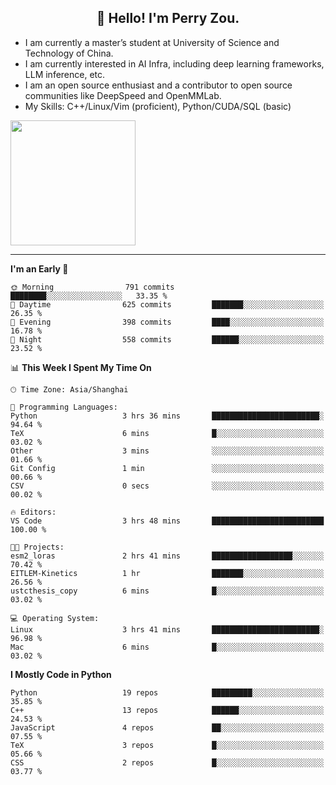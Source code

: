 <h2 align="center">👋 Hello! I'm Perry Zou.</h2>

- I am currently a master’s student at University of Science and Technology of China.
- I am currently interested in AI Infra, including deep learning frameworks, LLM inference, etc.
- I am an open source enthusiast and a contributor to open source communities like DeepSpeed and OpenMMLab.
- My Skills: C++/Linux/Vim (proficient), Python/CUDA/SQL (basic)

<img height=200 align="center" src="https://github-readme-stats.vercel.app/api?username=zonepg" />

-------

<!--START_SECTION:waka-->
**I'm an Early 🐤** 

```text
🌞 Morning                791 commits         ████████░░░░░░░░░░░░░░░░░   33.35 % 
🌆 Daytime                625 commits         ███████░░░░░░░░░░░░░░░░░░   26.35 % 
🌃 Evening                398 commits         ████░░░░░░░░░░░░░░░░░░░░░   16.78 % 
🌙 Night                  558 commits         ██████░░░░░░░░░░░░░░░░░░░   23.52 % 
```


📊 **This Week I Spent My Time On** 

```text
🕑︎ Time Zone: Asia/Shanghai

💬 Programming Languages: 
Python                   3 hrs 36 mins       ████████████████████████░   94.64 % 
TeX                      6 mins              █░░░░░░░░░░░░░░░░░░░░░░░░   03.02 % 
Other                    3 mins              ░░░░░░░░░░░░░░░░░░░░░░░░░   01.66 % 
Git Config               1 min               ░░░░░░░░░░░░░░░░░░░░░░░░░   00.66 % 
CSV                      0 secs              ░░░░░░░░░░░░░░░░░░░░░░░░░   00.02 % 

🔥 Editors: 
VS Code                  3 hrs 48 mins       █████████████████████████   100.00 % 

🐱‍💻 Projects: 
esm2_loras               2 hrs 41 mins       ██████████████████░░░░░░░   70.42 % 
EITLEM-Kinetics          1 hr                ███████░░░░░░░░░░░░░░░░░░   26.56 % 
ustcthesis_copy          6 mins              █░░░░░░░░░░░░░░░░░░░░░░░░   03.02 % 

💻 Operating System: 
Linux                    3 hrs 41 mins       ████████████████████████░   96.98 % 
Mac                      6 mins              █░░░░░░░░░░░░░░░░░░░░░░░░   03.02 % 
```

**I Mostly Code in Python** 

```text
Python                   19 repos            █████████░░░░░░░░░░░░░░░░   35.85 % 
C++                      13 repos            ██████░░░░░░░░░░░░░░░░░░░   24.53 % 
JavaScript               4 repos             ██░░░░░░░░░░░░░░░░░░░░░░░   07.55 % 
TeX                      3 repos             █░░░░░░░░░░░░░░░░░░░░░░░░   05.66 % 
CSS                      2 repos             █░░░░░░░░░░░░░░░░░░░░░░░░   03.77 % 
```




<!--END_SECTION:waka-->
